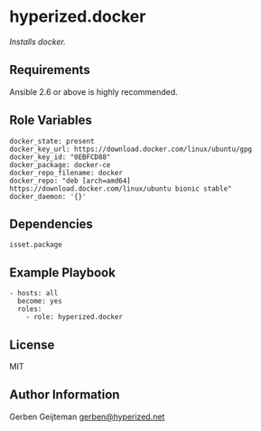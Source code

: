 hyperized.docker
=========

_Installs docker._

Requirements
------------

Ansible 2.6 or above is highly recommended.

Role Variables
--------------

    docker_state: present
    docker_key_url: https://download.docker.com/linux/ubuntu/gpg
    docker_key_id: "0EBFCD88"
    docker_package: docker-ce
    docker_repo_filename: docker
    docker_repo: "deb [arch=amd64] https://download.docker.com/linux/ubuntu bionic stable"
    docker_daemon: '{}'

Dependencies
------------

    isset.package

Example Playbook
----------------

    - hosts: all
      become: yes
      roles:
        - role: hyperized.docker

License
-------

MIT

Author Information
------------------

Gerben Geijteman <gerben@hyperized.net>
